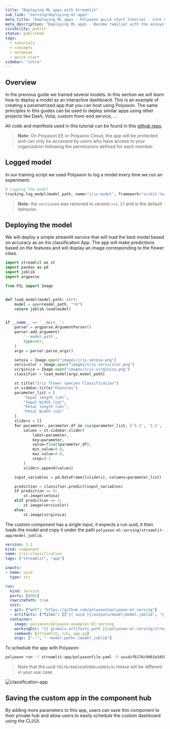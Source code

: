 ```yaml
---
title: "Deploying ML apps with Streamlit"
sub_link: "serving/deploying-ml-apps"
meta_title: "Deploying ML apps - Polyaxon quick start tutorial - Core Concepts"
meta_description: "Deploying ML apps - Become familiar with the ecosystem of Polyaxon tools with a top-level overview and useful links to get you started."
visibility: public
status: published
tags:
  - tutorials
  - concepts
  - notebook
  - quick-start
sidebar: "intro"
---
```


## Overview

In the previous guide we trained several models. In this section we will learn how to deploy a model as an interactive dashboard.
This is an example of creating a parametrized app that you can host using Polyaxon.
The same principles in this guides can be used to deploy similar apps using other projects like Dash, Voila, custom front-end service, ...

All code and manifests used in this tutorial can be found in this [github repo](https://github.com/polyaxon/polyaxon-ml-serving).

> **Note**: On Polyaxon EE or Polyaxon Cloud, the app will be protected and can only be accessed by users who have access to your organization following the permissions defined for each member.

## Logged model

In our training script we used Polyaxon to log a model every time we run an experiment:

```python
# Logging the model
tracking.log_model(model_path, name="iris-model", framework="scikit-learn", versioned=False)
```

> **Note**: the `versioned` was removed in version `>v1.17` and is the default behavior.

## Deploying the model

We will deploy a simple streamlit service that will load the best model based on accuracy as an Iris classification App.
The app will make predictions based on the features and will display an image corresponding to the flower class.


```python
import streamlit as st
import pandas as pd
import joblib
import argparse

from PIL import Image


def load_model(model_path: str):
    model = open(model_path, "rb")
    return joblib.load(model)


if __name__ == '__main__':
    parser = argparse.ArgumentParser()
    parser.add_argument(
        '--model-path',
        type=str,
    )
    args = parser.parse_args()

    setosa = Image.open("images/iris-setosa.png")
    versicolor = Image.open("images/iris-versicolor.png")
    virginica = Image.open("images/iris-virginica.png")
    classifier = load_model(args.model_path)

    st.title("Iris flower species Classification")
    st.sidebar.title("Features")
    parameter_list = [
        "Sepal length (cm)",
        "Sepal Width (cm)",
        "Petal length (cm)",
        "Petal Width (cm)"
    ]
    sliders = []
    for parameter, parameter_df in zip(parameter_list, ['5.2', '3.2', '4.2', '1.2']):
        values = st.sidebar.slider(
            label=parameter,
            key=parameter,
            value=float(parameter_df),
            min_value=0.0,
            max_value=8.0,
            step=0.1
        )
        sliders.append(values)

    input_variables = pd.DataFrame([sliders], columns=parameter_list)

    prediction = classifier.predict(input_variables)
    if prediction == 0:
        st.image(setosa)
    elif prediction == 1:
        st.image(versicolor)
    else:
        st.image(virginica)
```

The custom component has a single input, it expects a run uuid, it then loads the model and copy it under the path `polyaxon-ml-serving/streamlit-app/model.joblib`.

```yaml
version: 1.1
kind: component
name: iris-classification
tags: ["streamlit", "app"]

inputs:
- name: uuid
  type: str

run:
  kind: service
  ports: [8501]
  rewritePath: true
  init:
  - git: {"url": "https://github.com/polyaxon/polyaxon-ml-serving"}
  - artifacts: {"files": [["{{ uuid }}/outputs/model/model.joblib", "{{ globals.artifacts_path }}/polyaxon-ml-serving/streamlit-app/model.joblib"]]}
  container:
    image: polyaxon/polyaxon-examples:ml-serving
    workingDir: "{{ globals.artifacts_path }}/polyaxon-ml-serving/streamlit-app"
    command: [streamlit, run, app.py]
    args: ["--", "--model-path=./model.joblib"]
```

To schedule the app with Polyaxon: 

```bash
polyaxon run -f streamlit-app/polyaxonfile.yaml -P uuid=f8176c9463a345908ce6865c9c7894a9
```

> Note that the uuid `f8176c9463a345908ce6865c9c7894a9` will be different in your use case.

![classification-app](../../../../content/images/dashboard/runs/classification-app.png)

## Saving the custom app in the component hub

By adding more parameters to this app, users can save this component to their private hub and allow users to easily schedule the custom dashboard using the CLI/UI.
